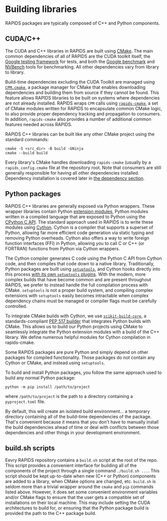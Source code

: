 # Building libraries

RAPIDS packages are typically composed of C++ and Python components.

## CUDA/C++

The CUDA and C++ libraries in RAPIDS are built using [CMake](https://cmake.org/).
The main common dependencies of all of RAPIDS are the CUDA toolkit itself, the [Google testing framework](http://google.github.io/googletest/) for tests, and both the [Google benchmark](https://github.com/google/benchmark) and [NVBench](https://github.com/NVIDIA/nvbench) tools for benchmarking.
All other dependencies vary from library to library.

Build-time dependencies excluding the CUDA Toolkit are managed using [`CPM.cmake`](https://github.com/cpm-cmake/CPM.cmake), a package manager for CMake that enables downloading dependencies and building them from source if they cannot be found.
This feature allows RAPIDS libraries to be built on systems where dependencies are not already installed.
RAPIDS wraps `CPM` calls using [`rapids-cmake`](https://github.com/rapidsai/rapids-cmake), a set of CMake modules written for RAPIDS to encapsulate common CMake logic, to also provide proper dependency tracking and propagation to consumers.
In addition, `rapids-cmake` also provides a number of additional common features needed across RAPIDS.

RAPIDS C++ libraries can be built like any other CMake project using the standard commands:
```
cmake -S <src_dir> -B build -GNinja
cmake --build build
```
Every library's CMake handles downloading `rapids-cmake` (usually by a `rapids_config.cmake` file at the repository root.
Note that consumers are still generally responsible for having all other dependencies installed.
Dependency installation is covered later in [the dependency section](packaging.md#dependencies).

## Python packages

RAPIDS C++ libraries are generally exposed via Python wrappers.
These wrapper libraries contain Python [extension modules](https://docs.python.org/3/extending/extending.html), Python modules written in a compiled language that are exposed to Python using the [CPython C API](https://docs.python.org/3/c-api/index.html).
The standard approach used in RAPIDS is to write these modules using [Cython](https://docs.cython.org/en/latest/).
Cython is a compiler that supports a superset of Python, allowing far more efficient code generation via static typing and removing Python overheads.
Cython also offers a way to write foreign function interfaces (FFI) in Python, allowing you to call C or C++ (or FORTRAN) functions from Python via Cython wrappers.

The Cython compiler generates C code using the Python C API from Cython code, and then compiles that code down to a native library.
Traditionally, Python packages are built using [`setuptools`](https://setuptools.pypa.io/en/latest/), and Cython hooks directly into this process [with its own `setuptools` plugins](https://cython.readthedocs.io/en/latest/src/quickstart/build.html#building-a-cython-module-using-setuptools).
With the modern, more complex builds that have become common and are present throughout RAPIDS, we prefer to instead handle the full compilation process with CMake.
`setuptools` is not a proper build system, and compiling complex extensions with `setuptools` easily becomes intractable when complex dependency chains must be managed or compiler flags must be carefully controlled.

To integrate CMake builds with Cython, we use [`scikit-build-core`](https://scikit-build-core.readthedocs.io), a standards-compliant [PEP 517 builder](https://peps.python.org/pep-0517/) that integrates Python builds with CMake.
This allows us to build our Python projects using CMake to seamlessly integrate the Python extension modules with a build of the C++ library.
We define numerous helpful modules for Cython compilation in rapids-cmake.

Some RAPIDS packages are pure Python and simply depend on other packages for compiled functionality.
Those packages do not contain any Cython or CMake, and instead using `setuptools`.

To build and install Python packages, you follow the same approach used to build any normal Python package:

```shell
python -m pip install /path/to/project
```

where `/path/to/project` is the path to a directory containing a `pyproject.toml` file.

By default, this will create an isolated build environment... a temporary directory containing all of the build-time dependencies of the package.
That's convenient because it means that you don't have to manually install the build dependencies ahead of time or deal with conflicts
between those dependencies and other things in your development environment.

## build.sh scripts

Eevry RAPIDS repository contains a `build.sh` script at the root of the repo.
This script provides a convenient interface for building all of the components of the project through a single command `./build.sh ...`.
This script should be kept up-to-date when new (C++ or Python) components are added to a library, when CMake options are changed, etc.
`build.sh` is seldom more than a trivial wrapper around the `cmake` and `pip` commands listed above.
However, it does set some convenient environment variables and/or CMake flags to ensure that the user gets a compatible set of installations on their local machine.
This may include setting the CUDA architectures to build for, or ensuring that the Python package build is provided the path to the C++ package build.
